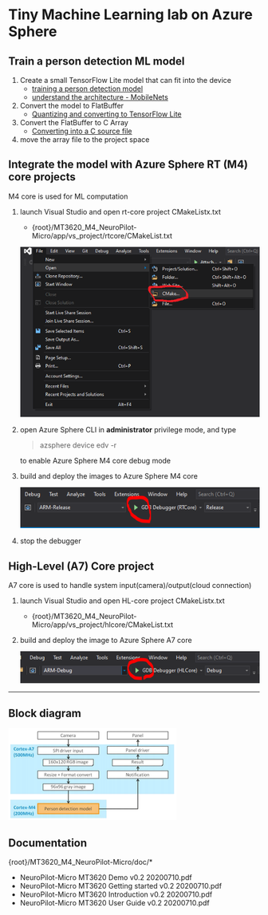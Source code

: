 # Tiny Machine Learning lab on Azure Sphere

## Train a person detection ML model
1. Create a small TensorFlow Lite model that can fit into the device 
    - [training a person detection model](https://github.com/tensorflow/tensorflow/blob/master/tensorflow/lite/micro/examples/person_detection/training_a_model.md#training-a-model)
    - [understand the architecture - MobileNets](https://github.com/tensorflow/tensorflow/blob/master/tensorflow/lite/micro/examples/person_detection/training_a_model.md#understanding-the-architecture)
1. Convert the model to FlatBuffer
    - [Quantizing and converting to TensorFlow Lite](https://github.com/tensorflow/tensorflow/blob/master/tensorflow/lite/micro/examples/person_detection/training_a_model.md#quantizing-and-converting-to-tensorflow-lite)
1. Convert the FlatBuffer to C Array
    - [Converting into a C source file](https://github.com/tensorflow/tensorflow/blob/master/tensorflow/lite/micro/examples/person_detection/training_a_model.md#converting-into-a-c-source-file)
1. move the array file to the project space

## Integrate the model with Azure Sphere RT (M4) core projects
M4 core is used for ML computation 
1. launch Visual Studio and open rt-core project CMakeListx.txt
    - {root}/MT3620_M4_NeuroPilot-Micro/app/vs_project/rtcore/CMakeList.txt

    ![](./images/open-cmake.png)
1. open Azure Sphere CLI in **administrator** privilege mode, and type 
    > azsphere device edv -r
    
    to enable Azure Sphere M4 core debug mode
1. build and deploy the images to Azure Sphere M4 core

    ![](./images/vs-rt-f5run.png)
1. stop the debugger

## High-Level (A7) Core project
A7 core is used to handle system input(camera)/output(cloud connection)
1. launch Visual Studio and open HL-core project CMakeListx.txt
    - {root}/MT3620_M4_NeuroPilot-Micro/app/vs_project/hlcore/CMakeList.txt

    <!--- ![](./images/open-cmake.png) --->
1. build and deploy the image to Azure Sphere A7 core

    ![](./images/vs-hl-f5run.png)
---

## Block diagram
![](./images/mt3620-vision-ml-diagram.png)

## Documentation
{root}/MT3620_M4_NeuroPilot-Micro/doc/*
- NeuroPilot-Micro MT3620 Demo v0.2 20200710.pdf
- NeuroPilot-Micro MT3620 Getting started v0.2 20200710.pdf
- NeuroPilot-Micro MT3620 Introduction v0.2 20200710.pdf
- NeuroPilot-Micro MT3620 User Guide v0.2 20200710.pdf